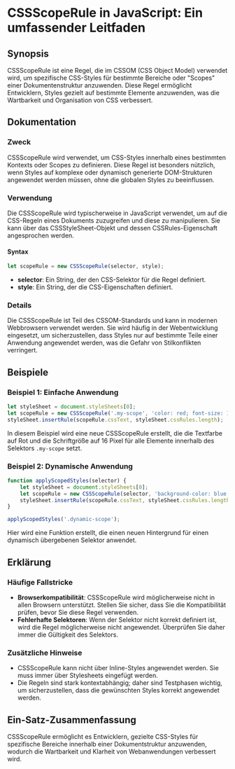<!--
Meta Description: # CSSScopeRule in JavaScript: Ein umfassender Leitfaden ## Synopsis CSSScopeRule ist eine Regel, die im CSSOM (CSS Object Model) verwendet wird, um sp...
Meta Keywords: die, cssscoperule, wird, styles, css
-->

# CSSScopeRule in JavaScript: Ein umfassender Leitfaden

## Synopsis
CSSScopeRule ist eine Regel, die im CSSOM (CSS Object Model) verwendet wird, um spezifische CSS-Styles für bestimmte Bereiche oder "Scopes" einer Dokumentenstruktur anzuwenden. Diese Regel ermöglicht Entwicklern, Styles gezielt auf bestimmte Elemente anzuwenden, was die Wartbarkeit und Organisation von CSS verbessert.

## Dokumentation
### Zweck
CSSScopeRule wird verwendet, um CSS-Styles innerhalb eines bestimmten Kontexts oder Scopes zu definieren. Diese Regel ist besonders nützlich, wenn Styles auf komplexe oder dynamisch generierte DOM-Strukturen angewendet werden müssen, ohne die globalen Styles zu beeinflussen.

### Verwendung
Die CSSScopeRule wird typischerweise in JavaScript verwendet, um auf die CSS-Regeln eines Dokuments zuzugreifen und diese zu manipulieren. Sie kann über das CSSStyleSheet-Objekt und dessen CSSRules-Eigenschaft angesprochen werden.

#### Syntax
```javascript
let scopeRule = new CSSScopeRule(selector, style);
```
- **selector**: Ein String, der den CSS-Selektor für die Regel definiert.
- **style**: Ein String, der die CSS-Eigenschaften definiert.

### Details
Die CSSScopeRule ist Teil des CSSOM-Standards und kann in modernen Webbrowsern verwendet werden. Sie wird häufig in der Webentwicklung eingesetzt, um sicherzustellen, dass Styles nur auf bestimmte Teile einer Anwendung angewendet werden, was die Gefahr von Stilkonflikten verringert.

## Beispiele
### Beispiel 1: Einfache Anwendung
```javascript
let styleSheet = document.styleSheets[0];
let scopeRule = new CSSScopeRule('.my-scope', 'color: red; font-size: 16px;');
styleSheet.insertRule(scopeRule.cssText, styleSheet.cssRules.length);
```
In diesem Beispiel wird eine neue CSSScopeRule erstellt, die die Textfarbe auf Rot und die Schriftgröße auf 16 Pixel für alle Elemente innerhalb des Selektors `.my-scope` setzt.

### Beispiel 2: Dynamische Anwendung
```javascript
function applyScopedStyles(selector) {
    let styleSheet = document.styleSheets[0];
    let scopeRule = new CSSScopeRule(selector, 'background-color: blue;');
    styleSheet.insertRule(scopeRule.cssText, styleSheet.cssRules.length);
}

applyScopedStyles('.dynamic-scope');
```
Hier wird eine Funktion erstellt, die einen neuen Hintergrund für einen dynamisch übergebenen Selektor anwendet.

## Erklärung
### Häufige Fallstricke
- **Browserkompatibilität**: CSSScopeRule wird möglicherweise nicht in allen Browsern unterstützt. Stellen Sie sicher, dass Sie die Kompatibilität prüfen, bevor Sie diese Regel verwenden.
- **Fehlerhafte Selektoren**: Wenn der Selektor nicht korrekt definiert ist, wird die Regel möglicherweise nicht angewendet. Überprüfen Sie daher immer die Gültigkeit des Selektors.

### Zusätzliche Hinweise
- CSSScopeRule kann nicht über Inline-Styles angewendet werden. Sie muss immer über Stylesheets eingefügt werden.
- Die Regeln sind stark kontextabhängig; daher sind Testphasen wichtig, um sicherzustellen, dass die gewünschten Styles korrekt angewendet werden.

## Ein-Satz-Zusammenfassung
CSSScopeRule ermöglicht es Entwicklern, gezielte CSS-Styles für spezifische Bereiche innerhalb einer Dokumentstruktur anzuwenden, wodurch die Wartbarkeit und Klarheit von Webanwendungen verbessert wird.